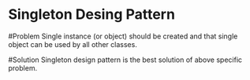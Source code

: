 # Singleton Desing Pattern

#Problem
Single instance (or object) should be created and that single object can be used by all other classes.

#Solution
Singleton design pattern is the best solution of above specific problem.

